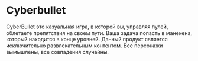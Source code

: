 # Cyberbullet
CyberBullet это казуальная игра, в которой вы, управляя пулей, облетаете препятствия на своем пути. Ваша задача попасть в манекена, который находится в конце уровней.
Данный продукт является исключительно развлекательным контентом. Все персонажи вымышлены, все совпадения случайны.
